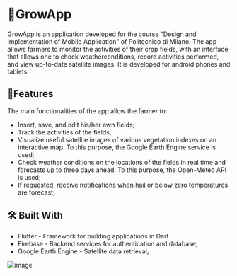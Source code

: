 # 📱GrowApp
GrowApp is an application developed for the course "Design and Implementation of Mobile 
Application" of Politecnico di Milano. The app allows farmers to monitor the activities
of their crop fields, with an interface that allows one to check weatherconditions,
record activities performed, and view up-to-date satellite images. It is developed for
android phones and tablets

## 🌟Features
The main functionalities of the app allow the farmer to:
 - Insert, save, and edit his/her own fields;
 - Track the activities of the fields;
 - Visualize useful satellite images of various vegetation indexes on an interactive map.
 To this purpose, the Google Earth Engine service is used;
 - Check weather conditions on the locations of the fields in real time and forecasts up
 to three days ahead. To this purpose, the Open-Meteo API is used;
 - If requested, receive notifications when hail or below zero temperatures are forecast;

## 🛠️ Built With
 - Flutter - Framework for building applications in Dart
 - Firebase - Backend services for authentication and database;
 - Google Earth Engine - Satellite data retrieval;



 ![image](https://github.com/user-attachments/assets/d1407fbe-c42f-4cf6-8093-340b1f1e19f1)
